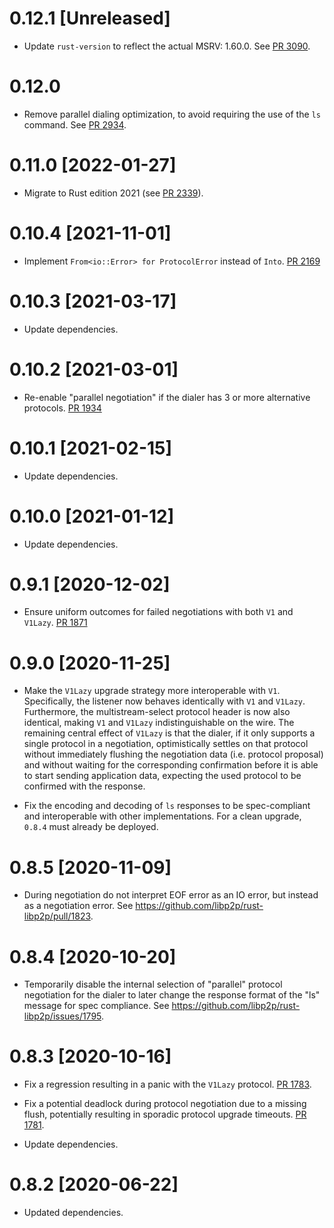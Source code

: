 # 0.12.1 [Unreleased]

- Update `rust-version` to reflect the actual MSRV: 1.60.0. See [PR 3090].

[PR 3090]: https://github.com/libp2p/rust-libp2p/pull/3090

# 0.12.0

- Remove parallel dialing optimization, to avoid requiring the use of the `ls` command. See [PR 2934].

[PR 2934]: https://github.com/libp2p/rust-libp2p/pull/2934

# 0.11.0 [2022-01-27]

- Migrate to Rust edition 2021 (see [PR 2339]).

[PR 2339]: https://github.com/libp2p/rust-libp2p/pull/2339

# 0.10.4 [2021-11-01]

- Implement `From<io::Error> for ProtocolError` instead of `Into`.
  [PR 2169](https://github.com/libp2p/rust-libp2p/pull/2169)

# 0.10.3 [2021-03-17]

- Update dependencies.

# 0.10.2 [2021-03-01]

- Re-enable "parallel negotiation" if the dialer has 3 or more
  alternative protocols.
  [PR 1934](https://github.com/libp2p/rust-libp2p/pull/1934)

# 0.10.1 [2021-02-15]

- Update dependencies.

# 0.10.0 [2021-01-12]

- Update dependencies.

# 0.9.1 [2020-12-02]

- Ensure uniform outcomes for failed negotiations with both
  `V1` and `V1Lazy`.
  [PR 1871](https://github.com/libp2p/rust-libp2p/pull/1871)

# 0.9.0 [2020-11-25]

- Make the `V1Lazy` upgrade strategy more interoperable with `V1`. Specifically,
  the listener now behaves identically with `V1` and `V1Lazy`. Furthermore, the
  multistream-select protocol header is now also identical, making `V1` and `V1Lazy`
  indistinguishable on the wire. The remaining central effect of `V1Lazy` is that the dialer,
  if it only supports a single protocol in a negotiation, optimistically settles on that
  protocol without immediately flushing the negotiation data (i.e. protocol proposal)
  and without waiting for the corresponding confirmation before it is able to start
  sending application data, expecting the used protocol to be confirmed with
  the response.

- Fix the encoding and decoding of `ls` responses to
  be spec-compliant and interoperable with other implementations.
  For a clean upgrade, `0.8.4` must already be deployed.

# 0.8.5 [2020-11-09]

- During negotiation do not interpret EOF error as an IO error, but instead as a
  negotiation error. See https://github.com/libp2p/rust-libp2p/pull/1823.

# 0.8.4 [2020-10-20]

- Temporarily disable the internal selection of "parallel" protocol
  negotiation for the dialer to later change the response format of the "ls"
  message for spec compliance. See https://github.com/libp2p/rust-libp2p/issues/1795.

# 0.8.3 [2020-10-16]

- Fix a regression resulting in a panic with the `V1Lazy` protocol.
  [PR 1783](https://github.com/libp2p/rust-libp2p/pull/1783).

- Fix a potential deadlock during protocol negotiation due
  to a missing flush, potentially resulting in sporadic protocol
  upgrade timeouts.
  [PR 1781](https://github.com/libp2p/rust-libp2p/pull/1781).

- Update dependencies.

# 0.8.2 [2020-06-22]

- Updated dependencies.

